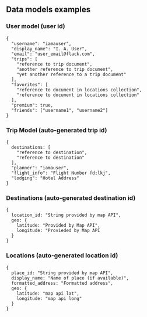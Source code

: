 ## Data models examples

### User model (user id)

```
{
  "username": "iamauser",
  "display_name": "I. A. User",
  "email": "user_email@flack.com",
  "trips": [
    "reference to trip document",
    "another reference to trip document",
    "yet another reference to a trip document"
  ],
  "favorites": [
    "reference to document in locations collection",
    "reference to document in locations collection"
  ],
  "premium": true,
  "friends": ["username1", "username2"]
}
```

### Trip Model (auto-generated trip id)

```
{
  destinations: [
    "reference to destination",
    "reference to destination"
  ],
  "planner": "iamauser",
  "flight_info": "Flight Number fd;lkj",
  "lodging": "Hotel Address"
}
```

### Destinations (auto-generated destination id)

```
{
  location_id: "String provided by map API",
  geo: {
    latitude: "Provided by Map API",
    longitude: "Provieded by Map API
  }
}
```

### Locations (auto-generated location id)

```
{
  place_id: "String provided by map API",
  display_name: "Name of place (if available)",
  formatted_address: "Formatted address",
  geo: {
    latitude: "map api lat",
    longitude: "map api long"
  }
}
```
